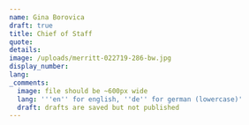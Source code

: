 ```yaml
---
name: Gina Borovica
draft: true
title: Chief of Staff
quote:
details:
image: /uploads/merritt-022719-286-bw.jpg
display_number:
lang:
_comments:
  image: file should be ~600px wide
  lang: '''en'' for english, ''de'' for german (lowercase)'
  draft: drafts are saved but not published
---
```

